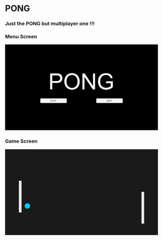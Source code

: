 # PONG
### Just the PONG but multiplayer one !!!


### Menu Screen

<img src="Pong/Assets/Images/menu.png">

### Game Screen

<img src="Pong/Assets/Images/game.png" >
